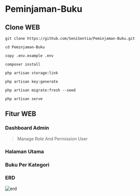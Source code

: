 # Peminjaman-Buku
## Clone WEB
```
git clone https://github.com/SeniSentia/Peminjaman-Buku.git
```
```
cd Peminjaman-Buku
```
```
copy .env.example .env
```
```
composer install
```
```
php artisan storage:link
```
```
php artisan key:generate
```
```
php artisan migrate:fresh --seed
```
```
php artisan serve
```
## Fitur WEB
### Dashboard Admin
> Manage Role And Permission User
### Halaman Utama
### Buku Per Kategori
### ERD
![erd](https://user-images.githubusercontent.com/89636741/154051840-6b649819-39c7-4d9e-9202-22a4f5c81307.png)

